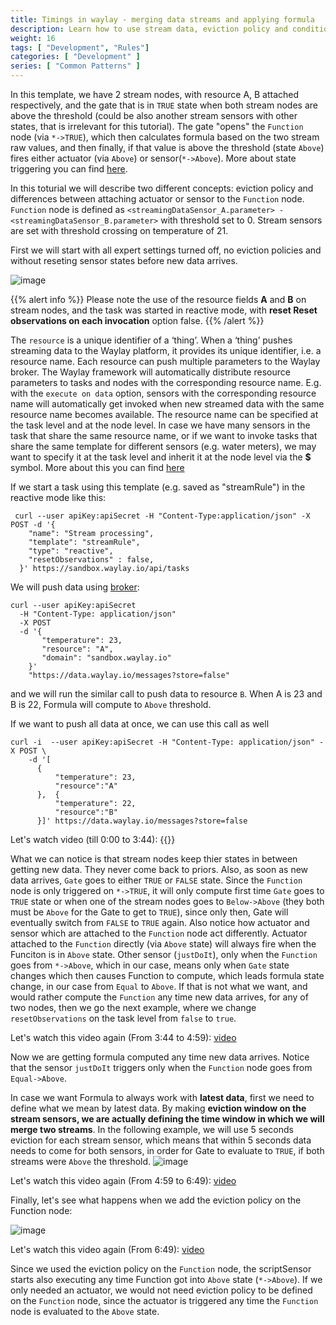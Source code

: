 ```yaml
---
title: Timings in waylay - merging data streams and applying formula
description: Learn how to use stream data, eviction policy and conditional execution of sensors
weight: 16
tags: [ "Development", "Rules"]
categories: [ "Development" ]
series: [ "Common Patterns" ]
---
```


In this template, we have 2 stream nodes, with resource A, B attached respectively, and the gate that is in `TRUE` state when both stream nodes are above the threshold (could be also another stream sensors with other states, that is irrelevant for this tutorial). The gate "opens" the `Function` node (via `*->TRUE`), which then calculates formula based on the two stream raw values, and then finally, if that value is above the threshold (state `Above`) fires either actuator (via `Above`) or sensor(`*->Above`). More about state triggering you can find [here](/usage/tasks-and-templates/).

In this toturial we will describe two different concepts: eviction policy and differences between attaching actuator or sensor to the `Function` node. `Function` node is defined as `<streamingDataSensor_A.parameter> - <streamingDataSensor_B.parameter>` with threshold set to 0. Stream sensors are set with threshold crossing on temperature of 21.

First we will start with all expert settings turned off, no eviction policies and without reseting sensor states before new data arrives. 

![image](/rules/streams/rule_1.png)

{{% alert info %}}
Please note the use of the resource fields **A** and **B** on stream nodes, and the task was started in reactive mode, with **reset Reset observations on each invocation** option false.
{{% /alert %}}

The `resource` is a unique identifier of a ‘thing’. When a ‘thing’ pushes streaming data to the Waylay platform, it provides its unique identifier, i.e. a resource name. Each resource can push multiple parameters to the Waylay broker. The Waylay framework will automatically distribute resource parameters to tasks and nodes with the corresponding resource name. E.g. with the `execute on data` option, sensors with the corresponding resource name will automatically get invoked when new streamed data with the same resource name becomes available. The resource name can be specified at the task level and at the node level. In case we have many sensors in the task that share the same resource name, or if we want to invoke tasks that share the same template for different sensors (e.g. water meters), we may want to specify it at the task level and inherit it at the node level via the **$** symbol. More about this you can find [here](/usage/tasks-and-templates/)

If we start a task using this template (e.g. saved as "streamRule") in the reactive mode like this:
```
 curl --user apiKey:apiSecret -H "Content-Type:application/json" -X POST -d '{
    "name": "Stream processing",
    "template": "streamRule",
    "type": "reactive",
    "resetObservations" : false,
  }' https://sandbox.waylay.io/api/tasks
 ```

We will push data using [broker](/api/broker-and-storage/):

```
curl --user apiKey:apiSecret 
  -H "Content-Type: application/json"
  -X POST  
  -d '{ 
       "temperature": 23, 
       "resource": "A", 
       "domain": "sandbox.waylay.io"
    }'
    "https://data.waylay.io/messages?store=false"
 ```
and we will run the similar call to push data to resource `B`. When A is 23 and B is 22, Formula will compute to `Above` threshold.

If we want to push all data at once, we can use this call as well
```
curl -i  --user apiKey:apiSecret -H "Content-Type: application/json" -X POST \
    -d '[
      {
          "temperature": 23,
          "resource":"A"
      },  {
          "temperature": 22,
          "resource":"B"
      }]' https://data.waylay.io/messages?store=false
```

Let's watch video (till 0:00 to 3:44): {{<youtube civZ8i4YBGY >}} 

What we can notice is that stream nodes keep thier states in between getting new data. They never come back to priors. Also, as soon as new data arrives, `Gate` goes to either `TRUE` or `FALSE` state. Since the `Function` node is only triggered on `*->TRUE`, it will only compute first time `Gate` goes to `TRUE` state or when one of the stream nodes goes to `Below->Above` (they both must be `Above` for the Gate to get to `TRUE`), since only then, Gate will eventually switch from `FALSE` to `TRUE` again.
Also notice how actuator and sensor which are attached to the `Function` node act differently. Actuator attached to the `Function` directly (via `Above` state) will always fire when the Funciton is in `Above` state. Other sensor (`justDoIt`), only when the `Function` goes from `*->Above`, which in our case, means only when `Gate` state changes which then causes Function to compute, which leads formula state change, in our case from `Equal` to `Above`. 
If that is not what we want, and would rather compute the `Function` any time new data arrives, for any of two nodes, then we go the next example, where we change `resetObservations` on the task level from `false` to `true`.

Let's watch this video again (From 3:44 to 4:59): [video](https://youtu.be/civZ8i4YBGY?t=3m44s)

Now we are getting formula computed any time new data arrives. Notice that the sensor `justDoIt` triggers only when the `Function` node goes from `Equal->Above`.

In case we want Formula to always work with **latest data**, first we need to define what we mean by latest data. By making **eviction window on the stream sensors, we are actually defining the time window in which we will merge two streams**. In the following example, we will use 5 seconds eviction for each stream sensor, which means that within 5 seconds data needs to come for both sensors, in order for Gate to evaluate to `TRUE`, if both streams were `Above` the threshold.
![image](/rules/streams/rule_2.png)

Let's watch this video again (From 4:59 to 6:49): [video](https://youtu.be/civZ8i4YBGY?t=4m59s)

Finally, let's see what happens when we add the eviction policy on the Function node:

![image](/rules/streams/rule_3.png)

Let's watch this video again (From 6:49): [video](https://youtu.be/civZ8i4YBGY?t=6m49s)

Since we used the eviction policy on the `Function` node, the scriptSensor starts also executing any time Function got into `Above` state (`*->Above`). If we only needed an actuator, we would not need eviction policy to be defined on the `Function` node, since the actuator is triggered any time the `Function` node is evaluated to the `Above` state.


